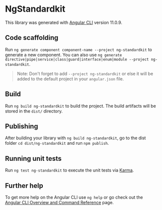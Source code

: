# NgStandardkit

This library was generated with [Angular CLI](https://github.com/angular/angular-cli) version 11.0.9.

## Code scaffolding

Run `ng generate component component-name --project ng-standardkit` to generate a new component. You can also use `ng generate directive|pipe|service|class|guard|interface|enum|module --project ng-standardkit`.
> Note: Don't forget to add `--project ng-standardkit` or else it will be added to the default project in your `angular.json` file. 

## Build

Run `ng build ng-standardkit` to build the project. The build artifacts will be stored in the `dist/` directory.

## Publishing

After building your library with `ng build ng-standardkit`, go to the dist folder `cd dist/ng-standardkit` and run `npm publish`.

## Running unit tests

Run `ng test ng-standardkit` to execute the unit tests via [Karma](https://karma-runner.github.io).

## Further help

To get more help on the Angular CLI use `ng help` or go check out the [Angular CLI Overview and Command Reference](https://angular.io/cli) page.
